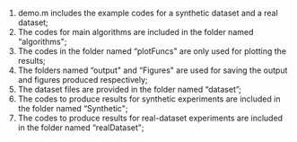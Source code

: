 1. demo.m includes the example codes for a synthetic dataset and a real dataset; 
2. The codes for main algorithms are included in the folder named “algorithms";
3. The codes in the folder named “plotFuncs" are only used for plotting the results;
4. The folders named “output" and “Figures" are used for saving the output and figures produced respectively;
5. The dataset files are provided in the folder named “dataset”;
6. The codes to produce results for synthetic experiments are included in the folder named “Synthetic"; 
7. The codes to produce results for real-dataset experiments are included in the folder named “realDataset"; 

